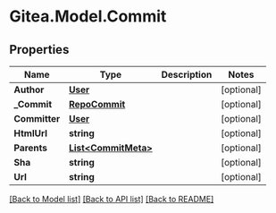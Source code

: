 
# Gitea.Model.Commit

## Properties

Name | Type | Description | Notes
------------ | ------------- | ------------- | -------------
**Author** | [**User**](User.md) |  | [optional] 
**_Commit** | [**RepoCommit**](RepoCommit.md) |  | [optional] 
**Committer** | [**User**](User.md) |  | [optional] 
**HtmlUrl** | **string** |  | [optional] 
**Parents** | [**List&lt;CommitMeta&gt;**](CommitMeta.md) |  | [optional] 
**Sha** | **string** |  | [optional] 
**Url** | **string** |  | [optional] 

[[Back to Model list]](../README.md#documentation-for-models)
[[Back to API list]](../README.md#documentation-for-api-endpoints)
[[Back to README]](../README.md)

